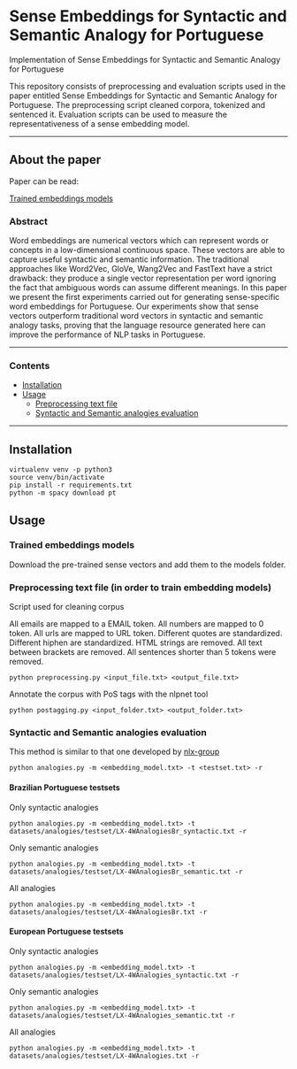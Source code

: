 # Sense Embeddings for Syntactic and Semantic Analogy for Portuguese
Implementation of Sense Embeddings for Syntactic and Semantic Analogy for Portuguese

This repository consists of preprocessing and evaluation scripts used in the paper entitled Sense Embeddings for Syntactic and Semantic Analogy for Portuguese.
The preprocessing script cleaned corpora, tokenized and sentenced it.
Evaluation scripts can be used to measure the representativeness of a sense embedding model.

---

## About the paper

Paper can be read:

<a href="https://drive.google.com/open?id=1_VL-UTNxg-dBPFUVgMqvifCQb_JDbTUk">Trained embeddings models</a>

### Abstract

Word embeddings are numerical vectors which can represent words or concepts in a low-dimensional continuous space. These vectors are able to capture useful syntactic and semantic information. The traditional approaches like Word2Vec, GloVe, Wang2Vec and FastText have a strict drawback: they produce a single vector representation per word ignoring the fact that ambiguous words can assume different meanings. In this paper we present the first experiments carried out for generating sense-specific word embeddings for Portuguese. Our experiments show that sense vectors outperform traditional word vectors in syntactic and semantic analogy tasks, proving that the language resource generated here can improve the performance of NLP tasks in Portuguese.

---

### Contents

* [Installation](#installation)
* [Usage](#usage)
  * [Preprocessing text file](#preprocessing-text-file)
  * [Syntactic and Semantic analogies evaluation](#syntactic-and-semantic-analogies-evaluation)

---

## Installation
```
virtualenv venv -p python3
source venv/bin/activate
pip install -r requirements.txt
python -m spacy download pt
```

## Usage

### Trained embeddings models

Download the pre-trained sense vectors and add them to the models folder.

### Preprocessing text file (in order to train embedding models)

Script used for cleaning corpus

All emails are mapped to a EMAIL token.
All numbers are mapped to 0 token.
All urls are mapped to URL token.
Different quotes are standardized.
Different hiphen are standardized.
HTML strings are removed.
All text between brackets are removed.
All sentences shorter than 5 tokens were removed.
```
python preprocessing.py <input_file.txt> <output_file.txt>
```

Annotate the corpus with PoS tags with the nlpnet tool
```
python postagging.py <input_folder.txt> <output_folder.txt>
```

### Syntactic and Semantic analogies evaluation

This method is similar to that one developed by [nlx-group](https://github.com/nlx-group/lx-dsemvectors)
```
python analogies.py -m <embedding_model.txt> -t <testset.txt> -r
```
#### Brazilian Portuguese testsets

Only syntactic analogies
```
python analogies.py -m <embedding_model.txt> -t datasets/analogies/testset/LX-4WAnalogiesBr_syntactic.txt -r
```
Only semantic analogies
```
python analogies.py -m <embedding_model.txt> -t datasets/analogies/testset/LX-4WAnalogiesBr_semantic.txt -r
```
All analogies
```
python analogies.py -m <embedding_model.txt> -t datasets/analogies/testset/LX-4WAnalogiesBr.txt -r
```
#### European Portuguese testsets

Only syntactic analogies
```
python analogies.py -m <embedding_model.txt> -t datasets/analogies/testset/LX-4WAnalogies_syntactic.txt -r
```
Only semantic analogies
```
python analogies.py -m <embedding_model.txt> -t datasets/analogies/testset/LX-4WAnalogies_semantic.txt -r
```
All analogies
```
python analogies.py -m <embedding_model.txt> -t datasets/analogies/testset/LX-4WAnalogies.txt -r
```

